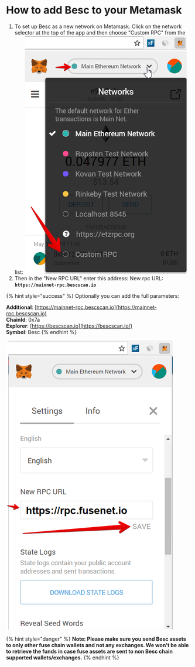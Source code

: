 # How to add Besc to your Metamask

1. To set up Besc as a new network on Metamask. Click on the network selector at the top of the app and then choose "Custom RPC" from the list:   ![](../../.gitbook/assets/etz1%20%281%29.png)  
2. Then in the "New RPC URL" enter this address: New rpc URL: **`https://mainnet-rpc.bescscan.io`**

{% hint style="success" %}
Optionally you can add the full parameters:

**Additional**: [https://mainnet-rpc.bescscan.io](https://mainnet-rpc.bescscan.io)  
**ChainId**: 0x7a  
**Explorer**: [https://bescscan.io](https://bescscan.io/)  
**Symbol**: Besc
{% endhint %}

![](../../.gitbook/assets/ez2.png)  


{% hint style="danger" %}
**Note: Please make sure you send Besc assets to only other fuse chain wallets and not any exchanges. We won't be able to retrieve the funds in case fuse assets are sent to non Besc chain supported wallets/exchanges.**
{% endhint %}

  


